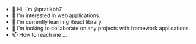 - 👋 Hi, I’m @pratikbh7
- 👀 I’m interested in web applications.
- 🌱 I’m currently learning React library.
- 💞️ I’m looking to collaborate on any projects with framework applications.
- 📫 How to reach me ...

<!---
pratikbh7/pratikbh7 is a ✨ special ✨ repository because its `README.md` (this file) appears on your GitHub profile.
You can click the Preview link to take a look at your changes.
--->
